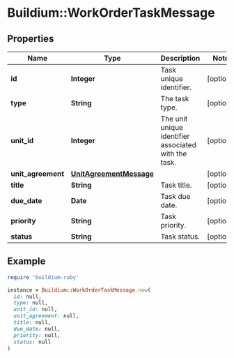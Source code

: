 # Buildium::WorkOrderTaskMessage

## Properties

| Name | Type | Description | Notes |
| ---- | ---- | ----------- | ----- |
| **id** | **Integer** | Task unique identifier. | [optional] |
| **type** | **String** | The task type. | [optional] |
| **unit_id** | **Integer** | The unit unique identifier associated with the task. | [optional] |
| **unit_agreement** | [**UnitAgreementMessage**](UnitAgreementMessage.md) |  | [optional] |
| **title** | **String** | Task title. | [optional] |
| **due_date** | **Date** | Task due date. | [optional] |
| **priority** | **String** | Task priority. | [optional] |
| **status** | **String** | Task status. | [optional] |

## Example

```ruby
require 'buildium-ruby'

instance = Buildium::WorkOrderTaskMessage.new(
  id: null,
  type: null,
  unit_id: null,
  unit_agreement: null,
  title: null,
  due_date: null,
  priority: null,
  status: null
)
```

